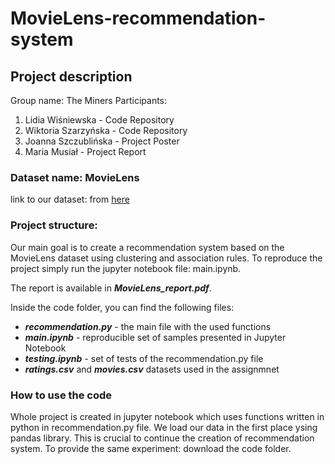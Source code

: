 # MovieLens-recommendation-system

## Project description

Group name: The Miners
Participants:
1. Lidia Wiśniewska - Code Repository
2. Wiktoria Szarzyńska - Code Repository
2. Joanna Szczublińska - Project Poster
3. Maria Musiał - Project Report

### Dataset name: MovieLens
link to our dataset:
from [here](https://grouplens.org/datasets/movielens/)


### Project structure:

Our main goal is to create a recommendation system based on the MovieLens dataset using clustering and association rules. To reproduce the project simply run the jupyter notebook file: main.ipynb.

The report is available in ***MovieLens_report.pdf***.

Inside the code folder, you can find the following files:

- ***recommendation.py*** - the main file with the used functions
- ***main.ipynb*** - reproducible set of samples presented in Jupyter Notebook
- ***testing.ipynb*** - set of tests of the recommendation.py file
- ***ratings.csv*** and ***movies.csv*** datasets used in the assignmnet

### How to use the code

Whole project is created in jupyter notebook which uses functions written in python in recommendation.py file. We load our data in the first place ysing pandas library. This is crucial to continue the creation of recommendation system. To provide the same experiment: download the code folder.

